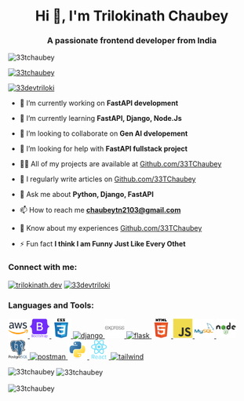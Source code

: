 <h1 align="center">Hi 👋, I'm Trilokinath Chaubey</h1>
<h3 align="center">A passionate frontend developer from India</h3>

<p align="left"> <img src="https://komarev.com/ghpvc/?username=33tchaubey&label=Profile%20views&color=0e75b6&style=flat" alt="33tchaubey" /> </p>

<p align="left"> <a href="https://github.com/ryo-ma/github-profile-trophy"><img src="https://github-profile-trophy.vercel.app/?username=33tchaubey" alt="33tchaubey" /></a> </p>

<p align="left"> <a href="https://twitter.com/33devtriloki" target="blank"><img src="https://img.shields.io/twitter/follow/33devtriloki?logo=twitter&style=for-the-badge" alt="33devtriloki" /></a> </p>

- 🔭 I’m currently working on **FastAPI development**

- 🌱 I’m currently learning **FastAPI, Django, Node.Js**

- 👯 I’m looking to collaborate on **Gen AI dvelopement**

- 🤝 I’m looking for help with **FastAPI fullstack project**

- 👨‍💻 All of my projects are available at [Github.com/33TChaubey](Github.com/33TChaubey)

- 📝 I regularly write articles on [Github.com/33TChaubey](Github.com/33TChaubey)

- 💬 Ask me about **Python, Django, FastAPI**

- 📫 How to reach me **chaubeytn2103@gmail.com**

- 📄 Know about my experiences [Github.com/33TChaubey](Github.com/33TChaubey)

- ⚡ Fun fact **I think I am Funny Just Like Every Othet**

<h3 align="left">Connect with me:</h3>
<p align="left">
<a href="https://dev.to/trilokinath.dev" target="blank"><img align="center" src="https://raw.githubusercontent.com/rahuldkjain/github-profile-readme-generator/master/src/images/icons/Social/devto.svg" alt="trilokinath.dev" height="30" width="40" /></a>
<a href="https://twitter.com/33devtriloki" target="blank"><img align="center" src="https://raw.githubusercontent.com/rahuldkjain/github-profile-readme-generator/master/src/images/icons/Social/twitter.svg" alt="33devtriloki" height="30" width="40" /></a>
</p>

<h3 align="left">Languages and Tools:</h3>
<p align="left"> <a href="https://aws.amazon.com" target="_blank" rel="noreferrer"> <img src="https://raw.githubusercontent.com/devicons/devicon/master/icons/amazonwebservices/amazonwebservices-original-wordmark.svg" alt="aws" width="40" height="40"/> </a> <a href="https://getbootstrap.com" target="_blank" rel="noreferrer"> <img src="https://raw.githubusercontent.com/devicons/devicon/master/icons/bootstrap/bootstrap-plain-wordmark.svg" alt="bootstrap" width="40" height="40"/> </a> <a href="https://www.w3schools.com/css/" target="_blank" rel="noreferrer"> <img src="https://raw.githubusercontent.com/devicons/devicon/master/icons/css3/css3-original-wordmark.svg" alt="css3" width="40" height="40"/> </a> <a href="https://www.djangoproject.com/" target="_blank" rel="noreferrer"> <img src="https://cdn.worldvectorlogo.com/logos/django.svg" alt="django" width="40" height="40"/> </a> <a href="https://expressjs.com" target="_blank" rel="noreferrer"> <img src="https://raw.githubusercontent.com/devicons/devicon/master/icons/express/express-original-wordmark.svg" alt="express" width="40" height="40"/> </a> <a href="https://flask.palletsprojects.com/" target="_blank" rel="noreferrer"> <img src="https://www.vectorlogo.zone/logos/pocoo_flask/pocoo_flask-icon.svg" alt="flask" width="40" height="40"/> </a> <a href="https://www.w3.org/html/" target="_blank" rel="noreferrer"> <img src="https://raw.githubusercontent.com/devicons/devicon/master/icons/html5/html5-original-wordmark.svg" alt="html5" width="40" height="40"/> </a> <a href="https://developer.mozilla.org/en-US/docs/Web/JavaScript" target="_blank" rel="noreferrer"> <img src="https://raw.githubusercontent.com/devicons/devicon/master/icons/javascript/javascript-original.svg" alt="javascript" width="40" height="40"/> </a> <a href="https://www.mysql.com/" target="_blank" rel="noreferrer"> <img src="https://raw.githubusercontent.com/devicons/devicon/master/icons/mysql/mysql-original-wordmark.svg" alt="mysql" width="40" height="40"/> </a> <a href="https://nodejs.org" target="_blank" rel="noreferrer"> <img src="https://raw.githubusercontent.com/devicons/devicon/master/icons/nodejs/nodejs-original-wordmark.svg" alt="nodejs" width="40" height="40"/> </a> <a href="https://www.postgresql.org" target="_blank" rel="noreferrer"> <img src="https://raw.githubusercontent.com/devicons/devicon/master/icons/postgresql/postgresql-original-wordmark.svg" alt="postgresql" width="40" height="40"/> </a> <a href="https://postman.com" target="_blank" rel="noreferrer"> <img src="https://www.vectorlogo.zone/logos/getpostman/getpostman-icon.svg" alt="postman" width="40" height="40"/> </a> <a href="https://www.python.org" target="_blank" rel="noreferrer"> <img src="https://raw.githubusercontent.com/devicons/devicon/master/icons/python/python-original.svg" alt="python" width="40" height="40"/> </a> <a href="https://reactjs.org/" target="_blank" rel="noreferrer"> <img src="https://raw.githubusercontent.com/devicons/devicon/master/icons/react/react-original-wordmark.svg" alt="react" width="40" height="40"/> </a> <a href="https://tailwindcss.com/" target="_blank" rel="noreferrer"> <img src="https://www.vectorlogo.zone/logos/tailwindcss/tailwindcss-icon.svg" alt="tailwind" width="40" height="40"/> </a> </p>

<p><img align="left" src="https://github-readme-stats.vercel.app/api/top-langs?username=33tchaubey&show_icons=true&locale=en&layout=compact" alt="33tchaubey" /></p>

<p>&nbsp;<img align="center" src="https://github-readme-stats.vercel.app/api?username=33tchaubey&show_icons=true&locale=en" alt="33tchaubey" /></p>

<p><img align="center" src="https://github-readme-streak-stats.herokuapp.com/?user=33tchaubey&" alt="33tchaubey" /></p>
